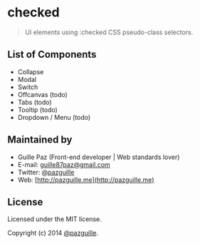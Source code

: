 # checked

> UI elements using :checked CSS pseudo-class selectors.

## List of Components

- Collapse
- Modal
- Switch
- Offcanvas (todo)
- Tabs (todo)
- Tooltip (todo)
- Dropdown / Menu (todo)

## Maintained by
- Guille Paz (Front-end developer | Web standards lover)
- E-mail: [guille87paz@gmail.com](mailto:guille87paz@gmail.com)
- Twitter: [@pazguille](http://twitter.com/pazguille)
- Web: [http://pazguille.me](http://pazguille.me)

## License
Licensed under the MIT license.

Copyright (c) 2014 [@pazguille](http://twitter.com/pazguille).